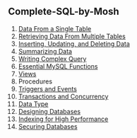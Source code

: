 <h2>Complete-SQL-by-Mosh</h2>

<ol>
        <li>
            <a href="">Data From a Single Table</a>
        </li>
        <li>
            <a href="">Retrieving Data From Multiple Tables</a>
        </li>
        <li>
            <a href="">Inserting, Updating, and Deleting Data</a>
        </li>
        <li>
            <a href="">Summarizing Data</a>
        </li>
        <li>
            <a href="">Writing Complex Query</a>
        </li>
        <li>
            <a href="">Essential MySQL Functions</a>
        </li>
        <li>
            <a href="">Views</a>
        </li>
        <li>
            <a href=""></a> Procedures
        </li>
        <li>
            <a href="">Triggers and Events</a>
        </li>
        <li>
            <a href="">Transactions and Concurrency</a>
        </li>
        <li>
            <a href="">Data Type</a>
        </li>
        <li>
            <a href="">Designing Databases</a>
        </li>
        <li>
            <a href="">Indexing for High Performance</a>
        </li>
        <li>
            <a href="">Securing Databases</a>
        </li>
</ol>
